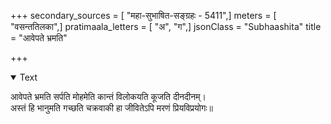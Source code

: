 +++
secondary_sources = [ "महा-सुभाषित-सङ्ग्रहः - 5411",]
meters = [ "वसन्ततिलका",]
pratimaala_letters = [ "अ", "ग",]
jsonClass = "Subhaashita"
title = "आवेपते भ्रमति"

+++

<details open><summary>Text</summary>

आवेपते भ्रमति सर्पति मोहमेति कान्तं विलोकयति कूजति दीनदीनम्।  
अस्तं हि भानुमति गच्छति चक्रवाकी हा जीवितेऽपि मरणं प्रियविप्रयोगः॥
</details>
